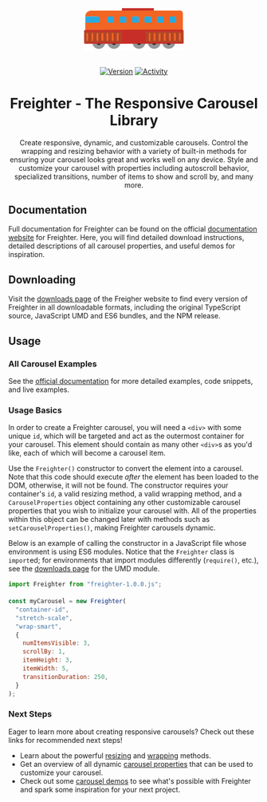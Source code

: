 <div align="center">
  <img src="./docs/icons/train-engine.svg" width="200">
  
  <br />
  <br />
  
  [![Version](https://img.shields.io/npm/v/freighterjs?style=flat-square&logo=npm)](https://npmjs.com/package/freighterjs)
  [![Activity](https://img.shields.io/github/last-commit/paytonshaltis/freighter/main?style=flat-square&logo=github)](https://github.com/paytonshaltis/freighter/commits/main)

  <h1>Freighter - The Responsive Carousel Library</h1>
  <p>Create responsive, dynamic, and customizable carousels. Control the wrapping and resizing behavior with a variety of built-in methods for ensuring your carousel looks great and works well on any device. Style and customize your carousel with properties including autoscroll behavior, specialized transitions, number of items to show and scroll by, and many more.</p>

</div>

## Documentation

Full documentation for Freighter can be found on the official [documentation website](https://paytonshaltis.github.io/freighter) for Freighter. Here, you will find detailed download instructions, detailed descriptions of all carousel properties, and useful demos for inspiration.

## Downloading

Visit the [downloads page](https://paytonshaltis.github.io/freighter/downloads) of the Freigher website to find every version of Freighter in all downloadable formats, including the original TypeScript source, JavaScript UMD and ES6 bundles, and the NPM release.

## Usage

### All Carousel Examples

See the [official documentation](https://paytonshaltis.github.io/freighter/basic-usage) for more detailed examples, code snippets, and live examples.

### Usage Basics

In order to create a Freighter carousel, you will need a `<div>` with some unique `id`, which will be targeted and act as the outermost container for your carousel. This element should contain as many other `<div>`s as you'd like, each of which will become a carousel item.

Use the `Freighter()` constructor to convert the element into a carousel. Note that this code should execute _after_ the element has been loaded to the DOM, otherwise, it will not be found. The constructor requires your container's `id`, a valid resizing method, a valid wrapping method, and a `CarouselProperties` object containing any other customizable carousel properties that you wish to initialize your carousel with. All of the properties within this object can be changed later with methods such as `setCarouselProperties()`, making Freighter carousels dynamic.

Below is an example of calling the constructor in a JavaScript file whose environment is using ES6 modules. Notice that the `Freighter` class is `import`ed; for environments that import modules differently (`require()`, etc.), see the [downloads page](https://paytonshaltis.github.io/freighter/downloads) for the UMD module.

```javascript
import Freighter from "freighter-1.0.0.js";

const myCarousel = new Freighter(
  "container-id",
  "stretch-scale",
  "wrap-smart",
  {
    numItemsVisible: 3,
    scrollBy: 1,
    itemHeight: 3,
    itemWidth: 5,
    transitionDuration: 250,
  }
);
```

### Next Steps

Eager to learn more about creating responsive carousels? Check out these links for recommended next steps!

- Learn about the powerful [resizing](https://paytonshaltis.github.io/freighter/documentation/resizing) and [wrapping](https://paytonshaltis.github.io/freighter/documentation/wrapping) methods.
- Get an overview of all dynamic [carousel properties](https://paytonshaltis.github.io/freighter/documentation/overview) that can be used to customize your carousel.
- Check out some [carousel demos](https://paytonshaltis.github.io/freighter/demos) to see what's possible with Freighter and spark some inspiration for your next project.
